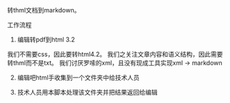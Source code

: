 转thml文档到markdown。

工作流程

1. 编辑转pdf到html 3.2 

  我们不需要css，因此要转html4.2。
  我们之关注文章内容和语义结构，因此需要转thml而不是txt。
  我们讨厌罗嗦的xml，且没有现成工具实现xml -> markdown


2. 编辑吧html手收集到一个文件夹中给技术人员

3. 技术人员用本脚本处理该文件夹并把结果返回给编辑
